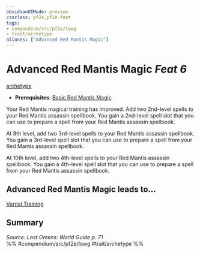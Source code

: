 ```yaml
---
obsidianUIMode: preview
cssclass: pf2e,pf2e-feat
tags:
- compendium/src/pf2e/lowg
- trait/archetype
aliases: ["Advanced Red Mantis Magic"]
---
```

# Advanced Red Mantis Magic  *Feat 6*  
[archetype](../../rules/traits/archetype.md)  

- **Prerequisites**: [Basic Red Mantis Magic](basic-red-mantis-magic-lowg.md)

Your Red Mantis magical training has improved. Add two 2nd-level spells to your Red Mantis assassin spellbook. You gain a 2nd-level spell slot that you can use to prepare a spell from your Red Mantis assassin spellbook.

At 8th level, add two 3rd-level spells to your Red Mantis assassin spellbook. You gain a 3rd-level spell slot that you can use to prepare a spell from your Red Mantis assassin spellbook.

At 10th level, add two 4th-level spells to your Red Mantis assassin spellbook. You gain a 4th-level spell slot that you can use to prepare a spell from your Red Mantis assassin spellbook.

## Advanced Red Mantis Magic leads to...

[Vernai Training](vernai-training-lol.md)

## Summary

*Source: Lost Omens: World Guide p. 71*  
%% #compendium/src/pf2e/lowg #trait/archetype %%